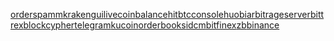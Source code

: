 [orders](orders.md)[pamm](pamm.md)[kraken](kraken.md)[gui](gui.md)[livecoin](livecoin.md)[balance](balance.md)[hitbtc](hitbtc.md)[console](console.md)[huobi](huobi.md)[arbitrage](arbitrage.md)[server](server.md)[bittrex](bittrex.md)[blockcypher](blockcypher.md)[telegram](telegram.md)[kucoin](kucoin.md)[orderbooks](orderbooks.md)[idcm](idcm.md)[bitfinex](bitfinex.md)[zb](zb.md)[binance](binance.md)